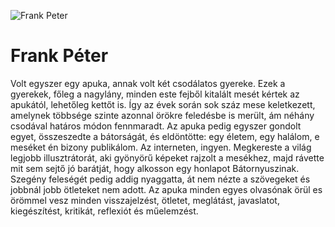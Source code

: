 ﻿![Frank Peter](images/fp.jpg)

# Frank Péter

Volt egyszer egy apuka, annak volt két csodálatos gyereke.
Ezek a gyerekek, főleg a nagylány, minden este fejből kitalált mesét kértek az apukától, lehetőleg kettőt is.
Így az évek során sok száz mese keletkezett, amelynek többsége szinte azonnal örökre feledésbe is merült, ám néhány csodával határos módon fennmaradt.
Az apuka pedig egyszer gondolt egyet, összeszedte a bátorságát, és eldöntötte: egy életem, egy halálom, e meséket én bizony publikálom.
Az interneten, ingyen.
Megkereste a világ legjobb illusztrátorát, aki gyönyörű képeket rajzolt a mesékhez, majd rávette mit sem sejtő jó barátját, hogy alkosson egy honlapot Bátornyuszinak.
Szegény feleségét pedig addig nyaggatta, át nem nézte a szövegeket és jobbnál jobb ötleteket nem adott.
Az apuka minden egyes olvasónak örül es örömmel vesz minden visszajelzést, ötletet, meglátást, javaslatot, kiegészítést, kritikát, reflexiót és műelemzést.